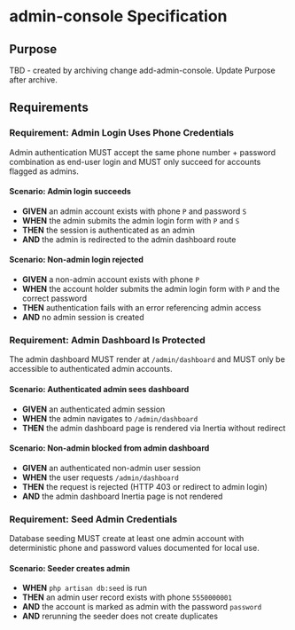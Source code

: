 # admin-console Specification

## Purpose
TBD - created by archiving change add-admin-console. Update Purpose after archive.
## Requirements
### Requirement: Admin Login Uses Phone Credentials
Admin authentication MUST accept the same phone number + password combination as end-user login and MUST only succeed for accounts flagged as admins.

#### Scenario: Admin login succeeds
- **GIVEN** an admin account exists with phone `P` and password `S`
- **WHEN** the admin submits the admin login form with `P` and `S`
- **THEN** the session is authenticated as an admin
- **AND** the admin is redirected to the admin dashboard route

#### Scenario: Non-admin login rejected
- **GIVEN** a non-admin account exists with phone `P`
- **WHEN** the account holder submits the admin login form with `P` and the correct password
- **THEN** authentication fails with an error referencing admin access
- **AND** no admin session is created

### Requirement: Admin Dashboard Is Protected
The admin dashboard MUST render at `/admin/dashboard` and MUST only be accessible to authenticated admin accounts.

#### Scenario: Authenticated admin sees dashboard
- **GIVEN** an authenticated admin session
- **WHEN** the admin navigates to `/admin/dashboard`
- **THEN** the admin dashboard page is rendered via Inertia without redirect

#### Scenario: Non-admin blocked from admin dashboard
- **GIVEN** an authenticated non-admin user session
- **WHEN** the user requests `/admin/dashboard`
- **THEN** the request is rejected (HTTP 403 or redirect to admin login)
- **AND** the admin dashboard Inertia page is not rendered

### Requirement: Seed Admin Credentials
Database seeding MUST create at least one admin account with deterministic phone and password values documented for local use.

#### Scenario: Seeder creates admin
- **WHEN** `php artisan db:seed` is run
- **THEN** an admin user record exists with phone `5550000001`
- **AND** the account is marked as admin with the password `password`
- **AND** rerunning the seeder does not create duplicates

